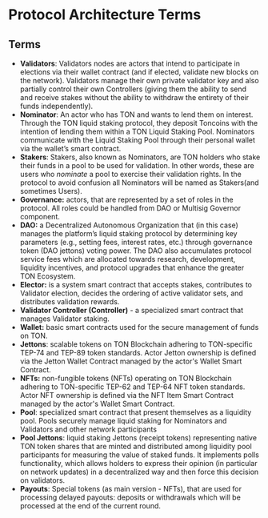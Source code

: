 # Protocol Architecture Terms

## Terms

* **Validators**: Validators nodes are actors that intend to participate in elections via their wallet contract (and if elected, validate new blocks on the network). Validators manage their own private validator key and also partially control their own Сontrollers (giving them the ability to send and receive stakes without the ability to withdraw the entirety of their funds independently).
* **Nominator**: An actor who has TON and wants to lend them on interest. Through the TON liquid staking protocol, they deposit Toncoins with the intention of lending them within a TON Liquid Staking Pool. Nominators communicate with the Liquid Staking Pool through their personal wallet via the wallet’s smart contract.
* **Stakers**: Stakers, also known as Nominators, are TON holders who stake their funds in a pool to be used for validation. In other words, these are users who _nominate_ a pool to exercise their validation rights. In the protocol to avoid confusion all Nominators will be named as Stakers(and sometimes Users).
* **Governance:** actors, that are represented by a set of roles in the protocol. All roles could be handled from DAO or Multisig Governor component.
* **DAO:** a Decentralized Autonomous Organization that (in this case) manages the platform’s liquid staking protocol by determining key parameters (e.g., setting fees, interest rates, etc.) through governance token (DAO jettons) voting power. The DAO also accumulates protocol service fees which are allocated towards research, development, liquidity incentives, and protocol upgrades that enhance the greater TON Ecosystem.
* **Elector:** is a system smart contract that accepts stakes, contributes to Validator election, decides the ordering of active validator sets, and distributes validation rewards.
* **Validator Сontroller (Controller)** - a specialized smart contract that manages Validator staking.
* **Wallet:** basic smart contracts used for the secure management of funds on TON.
* **Jettons**: scalable tokens on TON Blockchain adhering to TON-specific TEP-74 and TEP-89 token standards. Actor Jetton ownership is defined via the Jetton Wallet Contract managed by the actor's Wallet Smart Contract.
* **NFTs:** non-fungible tokens (NFTs) operating on TON Blockchain adhering to TON-specific TEP-62 and TEP-64 NFT token standards. Actor NFT ownership is defined via the NFT Item Smart Contract managed by the actor's Wallet Smart Contract.
* **Pool**: specialized smart contract that present themselves as a liquidity pool. Pools securely manage liquid staking for Nominators and Validators and other network participants
* **Pool Jettons**: liquid staking Jettons (receipt tokens) representing native TON token shares that are minted and distributed among liquidity pool participants for measuring the value of staked funds. It implements polls functionality, which allows holders to express their opinion (in particular on network updates) in a decentralized way and then force this decision on validators.
* **Payouts**: Special tokens (as main version - NFTs), that are used for processing delayed payouts: deposits or withdrawals which will be processed at the end of the current round.


